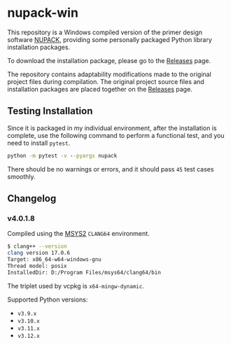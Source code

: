 # nupack-win

This repository is a Windows compiled version of the primer design software [NUPACK][NUPACK], providing some  personally packaged Python library installation packages.

To download the installation package, please go to the [Releases][Releases] page.

The repository contains adaptability modifications made to the original project files during compilation. The original project source files and installation packages are placed together on the [Releases][Releases] page.

## Testing Installation

Since it is packaged in my individual environment, after the installation is complete, use the following command to perform a functional test, and you need to install `pytest`.

```bat
python -m pytest -v --pyargs nupack
```

There should be no warnings or errors, and it should pass `45` test cases smoothly.

## Changelog

### v4.0.1.8

Compiled using the [MSYS2][MSYS2] `CLANG64` environment.

```bash
$ clang++ --version
clang version 17.0.6
Target: x86_64-w64-windows-gnu
Thread model: posix
InstalledDir: D:/Program Files/msys64/clang64/bin
```

The triplet used by vcpkg is `x64-mingw-dynamic`.

Supported Python versions:

- `v3.9.x`
- `v3.10.x`
- `v3.11.x`
- `v3.12.x`

[NUPACK]: https://nupack.org/
[Releases]: https://github.com/ww-rm/nupack-win/releases
[MSYS2]: https://www.msys2.org/

